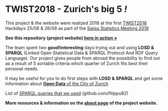 # TWIST2018 - Zurich's big 5 <i>!</i>

This project & the website were realized 2018 at the first [TWIST2018](https://www.stadt-zuerich.ch/portal/de/index/ogd/anwendungen/2018/TWIST2018.html) Hackdays 25/08 & 26/08 as part of the [Swiss Statistics Meeting 2018](https://statistiktage.ch/en/)

**See this repository (project website) [here in action »](https://su-pa.net/twist2018)**

The team spent two **good!interesting** days trying out and using **LOSD & SPARQL** (Linked Open Statistical Data & SPARQL Protocol And RDF Query Language). Our project gives people from abroad the possibility to find out as a result of 5 sortable criteria which quarter of Zurich fits best their personal needs.

It may be useful for you to do first steps with **LOSD & SPARQL** and get some information about [**Open Data** of the City of Zurich](https://data.stadt-zuerich.ch/)

List of [SPARQL queries that we used](https://github.com/filippo82/twist2018_linked_data_6/blob/master/queries.md) (github.com/filippo82)

**More resources & information on the [about page](https://su-pa.net/twist2018/about.html) of the project website.**
